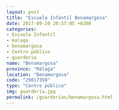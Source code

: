 ```yaml
---
layout: post
title: "Escuela Infantil Benamargosa"
date: 2017-09-20 20:57:05 +0200
categories:
- Escuela Infantil
- malaga
- benamargosa
- Centro público
- guarderia
name: "Benamargosa"
province: "Málaga"
location: "Benamargosa"
code: "29017359"
type: "Centro público"
img: guarderia.jpg
permalink: /guarderias/benamargosa.html
---
```

